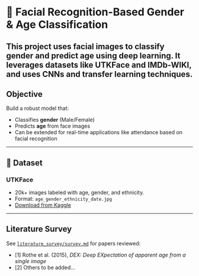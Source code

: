 # 👤 Facial Recognition-Based Gender & Age Classification
This project uses facial images to classify **gender** and **predict age** using deep learning. It leverages datasets like **UTKFace** and **IMDb-WIKI**, and uses CNNs and transfer learning techniques.
---

##  Objective
Build a robust model that:
- Classifies **gender** (Male/Female)
- Predicts **age** from face images
- Can be extended for real-time applications like attendance based on facial recognition 

---

## 📁 Dataset

### UTKFace
- 20k+ images labeled with age, gender, and ethnicity.
- Format: `age_gender_ethnicity_date.jpg`
- [Download from Kaggle](https://www.kaggle.com/datasets/jangedoo/utkface-new)

---

## Literature Survey

See [`literature_survey/survey.md`](literature_survey/survey.md) for papers reviewed:
- [1] Rothe et al. (2015), *DEX: Deep EXpectation of apparent age from a single image*  
- [2] Others to be added...
